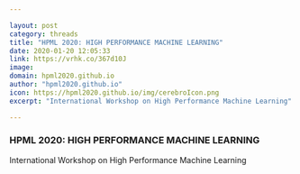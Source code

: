 ```yaml
---

layout: post
category: threads
title: "HPML 2020: HIGH PERFORMANCE MACHINE LEARNING"
date: 2020-01-20 12:05:33
link: https://vrhk.co/367d10J
image: 
domain: hpml2020.github.io
author: "hpml2020.github.io"
icon: https://hpml2020.github.io/img/cerebroIcon.png
excerpt: "International Workshop on High Performance Machine Learning"

---
```


### HPML 2020: HIGH PERFORMANCE MACHINE LEARNING

International Workshop on High Performance Machine Learning